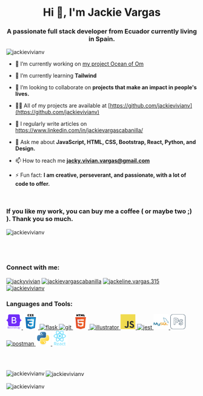 <h1 align="center">Hi 👋, I'm Jackie Vargas</h1>
<h3 align="center">A passionate full stack developer from Ecuador currently living in Spain.</h3>

<p align="left"> <img src="https://komarev.com/ghpvc/?username=jackievivianv&label=Profile%20views&color=0e75b6&style=flat" alt="jackievivianv" /> </p>



- 🔭 I’m currently working on [my project Ocean of Om](https://github.com/jackievivianv/Ocean-Om)

- 🌱 I’m currently learning **Tailwind**

- 👯 I’m looking to collaborate on **projects that make an impact in people's lives.**

- 👨‍💻 All of my projects are available at [https://github.com/jackievivianv](https://github.com/jackievivianv)

- 📝 I regularly write articles on https://www.linkedin.com/in/jackievargascabanilla/

- 💬 Ask me about **JavaScript, HTML, CSS, Bootstrap, React, Python, and Design.**

- 📫 How to reach me **jacky.vivian.vargas@gmail.com**

- ⚡ Fun fact: **I am creative, perseverant, and passionate, with a lot of code to offer.**

<br><be>
<h3 align="left">If you like my work, you can buy me a coffee ( or maybe two ;) ). Thank you so much. </h3>
<p><a href="https://www.buymeacoffee.com/jackievivianv"> <img align="left" src="https://cdn.buymeacoffee.com/buttons/v2/default-yellow.png" height="50" width="210" alt="jackievivianv" /></a></p><br><br>
<br><br>


<h3 align="left">Connect with me:</h3>
<p align="left">
<a href="https://twitter.com/jackyvivian" target="blank"><img align="center" src="https://raw.githubusercontent.com/rahuldkjain/github-profile-readme-generator/master/src/images/icons/Social/twitter.svg" alt="jackyvivian" height="30" width="40" /></a>
<a href="https://linkedin.com/in/jackievargascabanilla" target="blank"><img align="center" src="https://raw.githubusercontent.com/rahuldkjain/github-profile-readme-generator/master/src/images/icons/Social/linked-in-alt.svg" alt="jackievargascabanilla" height="30" width="40" /></a>
<a href="https://fb.com/jackeline.vargas.315" target="blank"><img align="center" src="https://raw.githubusercontent.com/rahuldkjain/github-profile-readme-generator/master/src/images/icons/Social/facebook.svg" alt="jackeline.vargas.315" height="30" width="40" /></a>
<a href="https://instagram.com/jackievivianv" target="blank"><img align="center" src="https://raw.githubusercontent.com/rahuldkjain/github-profile-readme-generator/master/src/images/icons/Social/instagram.svg" alt="jackievivianv" height="30" width="40" /></a>
</p>

<h3 align="left">Languages and Tools:</h3>
<p align="left"> <a href="https://getbootstrap.com" target="_blank" rel="noreferrer"> <img src="https://raw.githubusercontent.com/devicons/devicon/master/icons/bootstrap/bootstrap-plain-wordmark.svg" alt="bootstrap" width="40" height="40"/> </a> <a href="https://www.w3schools.com/css/" target="_blank" rel="noreferrer"> <img src="https://raw.githubusercontent.com/devicons/devicon/master/icons/css3/css3-original-wordmark.svg" alt="css3" width="40" height="40"/> </a> <a href="https://flask.palletsprojects.com/" target="_blank" rel="noreferrer"> <img src="https://www.vectorlogo.zone/logos/pocoo_flask/pocoo_flask-icon.svg" alt="flask" width="40" height="40"/> </a> <a href="https://git-scm.com/" target="_blank" rel="noreferrer"> <img src="https://www.vectorlogo.zone/logos/git-scm/git-scm-icon.svg" alt="git" width="40" height="40"/> </a> <a href="https://www.w3.org/html/" target="_blank" rel="noreferrer"> <img src="https://raw.githubusercontent.com/devicons/devicon/master/icons/html5/html5-original-wordmark.svg" alt="html5" width="40" height="40"/> </a> <a href="https://www.adobe.com/in/products/illustrator.html" target="_blank" rel="noreferrer"> <img src="https://www.vectorlogo.zone/logos/adobe_illustrator/adobe_illustrator-icon.svg" alt="illustrator" width="40" height="40"/> </a> <a href="https://developer.mozilla.org/en-US/docs/Web/JavaScript" target="_blank" rel="noreferrer"> <img src="https://raw.githubusercontent.com/devicons/devicon/master/icons/javascript/javascript-original.svg" alt="javascript" width="40" height="40"/> </a> <a href="https://jestjs.io" target="_blank" rel="noreferrer"> <img src="https://www.vectorlogo.zone/logos/jestjsio/jestjsio-icon.svg" alt="jest" width="40" height="40"/> </a> <a href="https://www.mysql.com/" target="_blank" rel="noreferrer"> <img src="https://raw.githubusercontent.com/devicons/devicon/master/icons/mysql/mysql-original-wordmark.svg" alt="mysql" width="40" height="40"/> </a> <a href="https://www.photoshop.com/en" target="_blank" rel="noreferrer"> <img src="https://raw.githubusercontent.com/devicons/devicon/master/icons/photoshop/photoshop-line.svg" alt="photoshop" width="40" height="40"/> </a> <a href="https://postman.com" target="_blank" rel="noreferrer"> <img src="https://www.vectorlogo.zone/logos/getpostman/getpostman-icon.svg" alt="postman" width="40" height="40"/> </a> <a href="https://www.python.org" target="_blank" rel="noreferrer"> <img src="https://raw.githubusercontent.com/devicons/devicon/master/icons/python/python-original.svg" alt="python" width="40" height="40"/> </a> <a href="https://reactjs.org/" target="_blank" rel="noreferrer"> <img src="https://raw.githubusercontent.com/devicons/devicon/master/icons/react/react-original-wordmark.svg" alt="react" width="40" height="40"/> </a> </p>
<br><br>

  
<p><img align="left" src="https://github-readme-stats.vercel.app/api/top-langs?username=jackievivianv&show_icons=true&locale=en&layout=compact" alt="jackievivianv" /></p>

<p>&nbsp;<img align="center" src="https://github-readme-stats.vercel.app/api?username=jackievivianv&show_icons=true&locale=en" alt="jackievivianv" /></p>

<p><img align="center" src="https://github-readme-streak-stats.herokuapp.com/?user=jackievivianv&" alt="jackievivianv" /></p>
